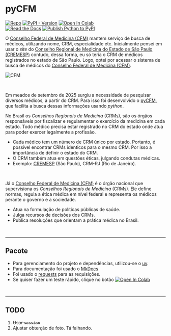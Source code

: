 # pyCFM

[![Repo](https://img.shields.io/badge/GitHub-repo-blue?logo=github&logoColor=f5f5f5)](https://github.com/michelmetran/pyCFM)
[![PyPI - Version](https://img.shields.io/pypi/v/pycfm?logo=pypi&label=PyPI&color=blue)](https://pypi.org/project/pycfm/)
[![Open In Colab](https://colab.research.google.com/assets/colab-badge.svg)](https://colab.research.google.com/drive/1XvbBN5J6013xLtpDZYNeo3bQyQTxm-h5?usp=sharing)
<br>
[![Read the Docs](https://img.shields.io/readthedocs/pyCFM?logo=ReadTheDocs&label=Read%20The%20Docs)](https://pyCFM.readthedocs.io/)
[![Publish Python to PyPI](https://github.com/michelmetran/pyCFM/actions/workflows/publish-to-pypi-uv.yml/badge.svg)](https://github.com/michelmetran/pyCFM/actions/workflows/publish-to-pypi-uv.yml)

O [Conselho Federal de Medicina (CFM)](https://portal.cfm.org.br/) mantem serviço de busca de médicos, utilizando nome, CRM, especialidade etc. Inicialmente pensei em usar o _site_ do [Conselho Regional de Medicina do Estado de São Paulo (CREMESP)](https://cremesp.org.br/) contudo, dessa forma, eu só teria o CRM de médicos registrados no estado de São Paulo. Logo, optei por acessar o sistema de busca de médicos do [Conselho Federal de Medicina (CFM)](https://portal.cfm.org.br/).

![CFM](./docs/assets/logo_cfm.jpg)

<br>

Em meados de setembro de 2025 surgiu a necessidade de pesquisar diversos médicos, a partir do CRM. Para isso foi desenvolvido o [pyCFM](https://pyCFM.readthedocs.io/), que facilita a busca dessas informações usando _python_.

No Brasil os _Conselhos Regionais de Medicina_ (CRMs), são os órgãos responsáveis por fiscalizar e regulamentar o exercício da medicina em cada estado. Todo médico precisa estar registrado no CRM do estado onde atua para poder exercer legalmente a profissão.

- Cada médico tem um número de CRM único por estado. Portanto, é possível encontrar CRMs identicos para o mesmo CRM. Por isso a importância de definir o estado do CRM.
- O CRM também atua em questões éticas, julgando condutas médicas.
- Exemplo: [CREMESP](https://cremesp.org.br/) (São Paulo), CRM-RJ (Rio de Janeiro).

<br>

Já o [Conselho Federal de Medicina (CFM)](https://portal.cfm.org.br/) é o órgão nacional que supervisiona os _Conselhos Regionais de Medicina_ (CRMs). Ele define normas, regula a ética médica em nível federal e representa os médicos perante o governo e a sociedade.

- Atua na formulação de políticas públicas de saúde.
- Julga recursos de decisões dos CRMs.
- Publica resoluções que orientam a prática médica no Brasil.

<br>

---

## Pacote

- Para gerenciamento do projeto e dependências, utilizou-se o [uv](https://docs.astral.sh/uv/).
- Para documentação foi usado o [MkDocs](https://www.mkdocs.org/)
- Foi usado o [requests](https://pypi.org/project/requests/) para as requisições.
- Se quiser fazer um teste rápido, clique no botão [![Open In Colab](https://colab.research.google.com/assets/colab-badge.svg)](https://colab.research.google.com/drive/1XvbBN5J6013xLtpDZYNeo3bQyQTxm-h5?usp=sharing)

<br>

---

## TODO

1. ~~Usar `session`~~
2. Ajustar obten;áo de foto. Tá falhando.

